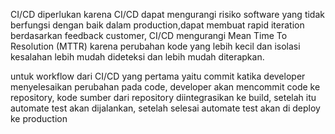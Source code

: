 CI/CD diperlukan karena CI/CD dapat mengurangi risiko software yang tidak berfungsi dengan baik dalam production,dapat membuat rapid iteration berdasarkan feedback customer, CI/CD mengurangi Mean Time To Resolution (MTTR) karena perubahan kode yang lebih kecil dan isolasi kesalahan lebih mudah dideteksi dan lebih mudah diterapkan.

untuk workflow dari CI/CD yang pertama yaitu commit katika developer menyelesaikan perubahan pada code, developer akan mencommit code ke repository, kode sumber dari repository diintegrasikan ke build, setelah itu automate test akan dijalankan, setelah selesai automate test akan di deploy ke production
